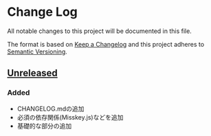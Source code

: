 # Change Log

All notable changes to this project will be documented in this file.

The format is based on [Keep a Changelog](http://keepachangelog.com/)
and this project adheres to [Semantic Versioning](http://semver.org/).

## [Unreleased]

### Added

- CHANGELOG.mdの追加
- 必須の依存関係(Misskey.js)などを追加
- 基礎的な部分の追加




[Unreleased]: https://github.com/yupix/nexthime/compare/testing...HEAD
